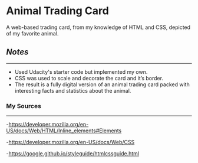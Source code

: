 # Animal Trading Card
A web-based trading card, from my knowledge of HTML and CSS, depicted of my favorite animal.
## _Notes_

---
- Used Udacity's starter code but implemented my own.
- CSS was used to scale and decorate the card and it’s border.
- The result is a fully digital version of an animal trading card packed with interesting facts and statistics about the animal.

### My Sources

---
-https://developer.mozilla.org/en-US/docs/Web/HTML/Inline_elements#Elements

-https://developer.mozilla.org/en-US/docs/Web/CSS

-https://google.github.io/styleguide/htmlcssguide.html
